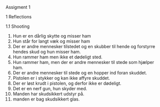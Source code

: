 Assigment 1

1 Reflections 

1.1 Shooting 
1.	Hun er en dårlig skytte og misser ham
2.	Hun står for langt væk og misser ham
3.	Der er andre mennesker tilstedet og en skubber til hende og forstyrre hendes skud og hun misser ham.
4.	Hun rammer ham men ikke et dødeligt sted. 
5.	Hun rammer ham, men der er andre mennesker til stede som hjælper ham.
6.	Der er andre mennesker til stede og en hopper ind foran skuddet. 
7.	Pistolen er i stykker og kan ikke affyre skuddet.
8.	Der er løst krudt i pistolen, og derfor ikke er dødeligt.
9.	Det er en nerf gun, hun skyder med.
10.	Manden har skudsikkert udstyr på.
11.	manden er bag skudsikkert glas.
